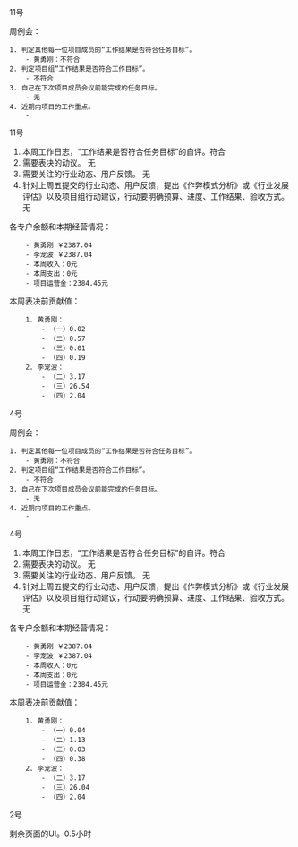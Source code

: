 11号

周例会：

	1. 判定其他每一位项目成员的“工作结果是否符合任务目标”。
		- 黄勇刚：不符合
	2. 判定项目组“工作结果是否符合工作目标”。
		- 不符合
	3. 自己在下次项目成员会议前能完成的任务目标。
		- 无
	4. 近期内项目的工作重点。
		- 


11号

1. 本周工作日志，“工作结果是否符合任务目标”的自评。符合
2. 需要表决的动议。 无
3. 需要关注的行业动态、用户反馈。 无
4. 针对上周五提交的行业动态、用户反馈，提出《作弊模式分析》或《行业发展评估》以及项目组行动建议，行动要明确预算、进度、工作结果、验收方式。 无

各专户余额和本期经营情况：

		- 黄勇刚 ￥2387.04
		- 李宠波 ￥2387.04
		- 本周收入：0元
		- 本周支出：0元
		- 项目运营金：2384.45元

本周表决前贡献值：

		1. 黄勇刚：
			- （一）0.02
			- （二）0.57
			- （三）0.01
			- （四）0.19
		2. 李宠波：
			- （二）3.17
			- （三）26.54
			- （四）2.04


4号

周例会：

	1. 判定其他每一位项目成员的“工作结果是否符合任务目标”。
		- 黄勇刚：不符合
	2. 判定项目组“工作结果是否符合工作目标”。
		- 不符合
	3. 自己在下次项目成员会议前能完成的任务目标。
		- 无
	4. 近期内项目的工作重点。
		- 


4号

1. 本周工作日志，“工作结果是否符合任务目标”的自评。符合
2. 需要表决的动议。 无
3. 需要关注的行业动态、用户反馈。 无
4. 针对上周五提交的行业动态、用户反馈，提出《作弊模式分析》或《行业发展评估》以及项目组行动建议，行动要明确预算、进度、工作结果、验收方式。 无

各专户余额和本期经营情况：

		- 黄勇刚 ￥2387.04
		- 李宠波 ￥2387.04
		- 本周收入：0元
		- 本周支出：0元
		- 项目运营金：2384.45元

本周表决前贡献值：

		1. 黄勇刚：
			- （一）0.04
			- （二）1.13
			- （三）0.03
			- （四）0.38
		2. 李宠波：
			- （二）3.17
			- （三）26.04
			- （四）2.04


2号

剩余页面的UI。0.5小时

